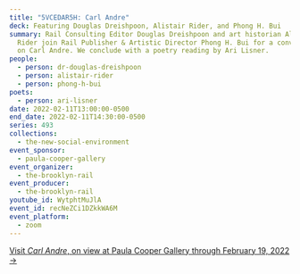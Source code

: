 ```yaml
---
title: "5VCEDAR5H: Carl Andre"
deck: Featuring Douglas Dreishpoon, Alistair Rider, and Phong H. Bui
summary: Rail Consulting Editor Douglas Dreishpoon and art historian Alistair
  Rider join Rail Publisher & Artistic Director Phong H. Bui for a conversation
  on Carl Andre. We conclude with a poetry reading by Ari Lisner.
people:
  - person: dr-douglas-dreishpoon
  - person: alistair-rider
  - person: phong-h-bui
poets:
  - person: ari-lisner
date: 2022-02-11T13:00:00-0500
end_date: 2022-02-11T14:30:00-0500
series: 493
collections:
  - the-new-social-environment
event_sponsor:
  - paula-cooper-gallery
event_organizer:
  - the-brooklyn-rail
event_producer:
  - the-brooklyn-rail
youtube_id: WytphtMuJlA
event_id: recNeZCi1DZkkWA6M
event_platform:
  - zoom
---
```

[Visit *Carl Andre*, on view at Paula Cooper Gallery through February 19, 2022 →](https://www.paulacoopergallery.com/exhibitions/carl-andre24#tab:slideshow;tab-1:thumbnails;slide:0)